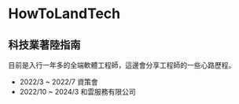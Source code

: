 # HowToLandTech
## 科技業著陸指南
目前是入行一年多的全端軟體工程師，這邊會分享工程師的一些心路歷程。

- 2022/3 ~ 2022/7 資策會
- 2022/10 ~ 2024/3 和雲服務有限公司
